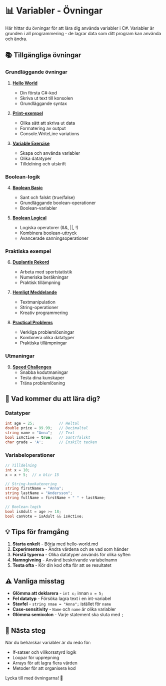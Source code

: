 # 📊 Variabler - Övningar

Här hittar du övningar för att lära dig använda variabler i C#. Variabler är grunden i all programmering - de lagrar data som ditt program kan använda och ändra.

## 📚 Tillgängliga övningar

### Grundläggande övningar
1. **[Hello World](hello-world.md)**
   - Din första C#-kod
   - Skriva ut text till konsolen
   - Grundläggande syntax

2. **[Print-exempel](print-exempel.md)**
   - Olika sätt att skriva ut data
   - Formatering av output
   - Console.WriteLine variations

3. **[Variable Exercise](variables_exercise.md)**
   - Skapa och använda variabler
   - Olika datatyper
   - Tilldelning och utskrift

### Boolean-logik
4. **[Boolean Basic](bool-basic.md)**
   - Sant och falskt (true/false)
   - Grundläggande boolean-operationer
   - Boolean-variabler

5. **[Boolean Logical](bool-logical.md)**
   - Logiska operatorer (&&, ||, !)
   - Kombinera boolean-uttryck
   - Avancerade sanningsoperationer

### Praktiska exempel
6. **[Duplantis Rekord](duplantis-rekord.md)**
   - Arbeta med sportstatistik
   - Numeriska beräkningar
   - Praktisk tillämpning

7. **[Hemligt Meddelande](hemligt-meddelande.md)**
   - Textmanipulation
   - String-operationer
   - Kreativ programmering

8. **[Practical Problems](practical-problems.md)**
   - Verkliga problemlösningar
   - Kombinera olika datatyper
   - Praktiska tillämpningar

### Utmaningar
9. **[Speed Challenges](speed-challenges.md)**
   - Snabba kodutmaningar
   - Testa dina kunskaper
   - Träna problemlösning

## 🎯 Vad kommer du att lära dig?

### Datatyper
```csharp
int age = 25;           // Heltal
double price = 99.99;   // Decimaltal
string name = "Anna";   // Text
bool isActive = true;   // Sant/falskt
char grade = 'A';       // Enskilt tecken
```

### Variabeloperationer
```csharp
// Tilldelning
int x = 10;
x = x + 5;  // x blir 15

// String-konkatenering
string firstName = "Anna";
string lastName = "Andersson";
string fullName = firstName + " " + lastName;

// Boolean-logik
bool isAdult = age >= 18;
bool canVote = isAdult && isActive;
```

## 💡 Tips för framgång

1. **Starta enkelt** - Börja med hello-world.md
2. **Experimentera** - Ändra värdena och se vad som händer
3. **Förstå typerna** - Olika datatyper används för olika syften
4. **Namngivning** - Använd beskrivande variabelnamn
5. **Testa ofta** - Kör din kod ofta för att se resultatet

## ⚠️ Vanliga misstag

- **Glömma att deklarera** - `int x;` innan `x = 5;`
- **Fel datatyp** - Försöka lagra text i en int-variabel
- **Stavfel** - `string nmae = "Anna";` istället för `name`
- **Case-sensitivity** - `Name` och `name` är olika variabler
- **Glömma semicolon** - Varje statement ska sluta med `;`

## 🚀 Nästa steg

När du behärskar variabler är du redo för:
- If-satser och villkorsstyrd logik
- Loopar för upprepning
- Arrays för att lagra flera värden
- Metoder för att organisera kod

Lycka till med övningarna! 🎉